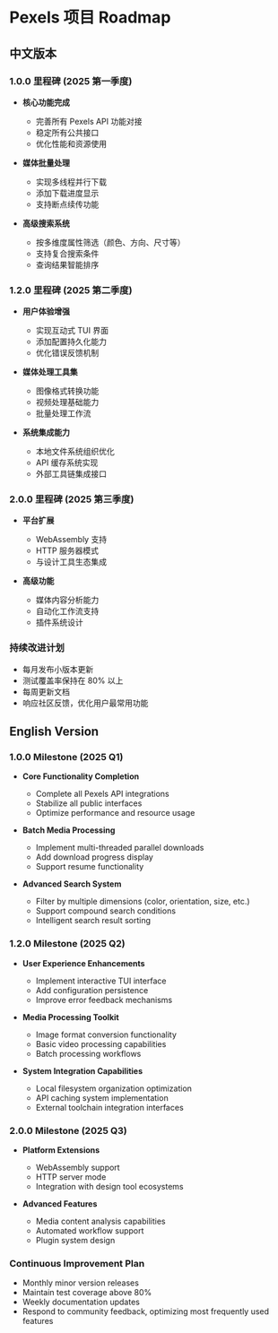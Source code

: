 # Pexels 项目 Roadmap

## 中文版本

### 1.0.0 里程碑 (2025 第一季度)

- **核心功能完成**
    - 完善所有 Pexels API 功能对接
    - 稳定所有公共接口
    - 优化性能和资源使用

- **媒体批量处理**
    - 实现多线程并行下载
    - 添加下载进度显示
    - 支持断点续传功能

- **高级搜索系统**
    - 按多维度属性筛选（颜色、方向、尺寸等）
    - 支持复合搜索条件
    - 查询结果智能排序

### 1.2.0 里程碑 (2025 第二季度)

- **用户体验增强**
    - 实现互动式 TUI 界面
    - 添加配置持久化能力
    - 优化错误反馈机制

- **媒体处理工具集**
    - 图像格式转换功能
    - 视频处理基础能力
    - 批量处理工作流

- **系统集成能力**
    - 本地文件系统组织优化
    - API 缓存系统实现
    - 外部工具链集成接口

### 2.0.0 里程碑 (2025 第三季度)

- **平台扩展**
    - WebAssembly 支持
    - HTTP 服务器模式
    - 与设计工具生态集成

- **高级功能**
    - 媒体内容分析能力
    - 自动化工作流支持
    - 插件系统设计

### 持续改进计划

- 每月发布小版本更新
- 测试覆盖率保持在 80% 以上
- 每周更新文档
- 响应社区反馈，优化用户最常用功能

## English Version

### 1.0.0 Milestone (2025 Q1)

- **Core Functionality Completion**
    - Complete all Pexels API integrations
    - Stabilize all public interfaces
    - Optimize performance and resource usage

- **Batch Media Processing**
    - Implement multi-threaded parallel downloads
    - Add download progress display
    - Support resume functionality

- **Advanced Search System**
    - Filter by multiple dimensions (color, orientation, size, etc.)
    - Support compound search conditions
    - Intelligent search result sorting

### 1.2.0 Milestone (2025 Q2)

- **User Experience Enhancements**
    - Implement interactive TUI interface
    - Add configuration persistence
    - Improve error feedback mechanisms

- **Media Processing Toolkit**
    - Image format conversion functionality
    - Basic video processing capabilities
    - Batch processing workflows

- **System Integration Capabilities**
    - Local filesystem organization optimization
    - API caching system implementation
    - External toolchain integration interfaces

### 2.0.0 Milestone (2025 Q3)

- **Platform Extensions**
    - WebAssembly support
    - HTTP server mode
    - Integration with design tool ecosystems

- **Advanced Features**
    - Media content analysis capabilities
    - Automated workflow support
    - Plugin system design

### Continuous Improvement Plan

- Monthly minor version releases
- Maintain test coverage above 80%
- Weekly documentation updates
- Respond to community feedback, optimizing most frequently used features